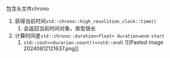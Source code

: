  包含头文件chrono
1. 获得当前时间`std::chrono::high_resolition_clock::time()`
	1. 会返回当前时间对象，类型很长
2. 计算时间差`std::chrono::duration<float> duration=end-start`
	1. `std::cout<<durarion.count()<<std::endl`
![[Pasted image 20240812121637.png]]
